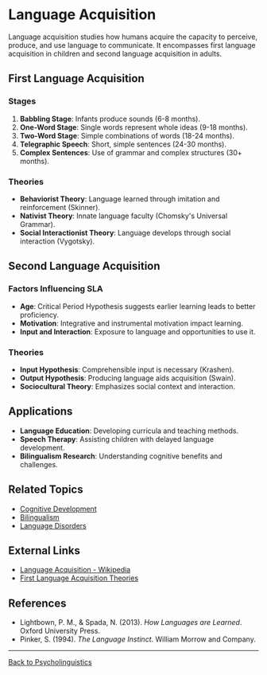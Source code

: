 # Language Acquisition

Language acquisition studies how humans acquire the capacity to perceive, produce, and use language to communicate. It encompasses first language acquisition in children and second language acquisition in adults.

## First Language Acquisition

### Stages

1. **Babbling Stage**: Infants produce sounds (6-8 months).
2. **One-Word Stage**: Single words represent whole ideas (9-18 months).
3. **Two-Word Stage**: Simple combinations of words (18-24 months).
4. **Telegraphic Speech**: Short, simple sentences (24-30 months).
5. **Complex Sentences**: Use of grammar and complex structures (30+ months).

### Theories

- **Behaviorist Theory**: Language learned through imitation and reinforcement (Skinner).
- **Nativist Theory**: Innate language faculty (Chomsky's Universal Grammar).
- **Social Interactionist Theory**: Language develops through social interaction (Vygotsky).

## Second Language Acquisition

### Factors Influencing SLA

- **Age**: Critical Period Hypothesis suggests earlier learning leads to better proficiency.
- **Motivation**: Integrative and instrumental motivation impact learning.
- **Input and Interaction**: Exposure to language and opportunities to use it.

### Theories

- **Input Hypothesis**: Comprehensible input is necessary (Krashen).
- **Output Hypothesis**: Producing language aids acquisition (Swain).
- **Sociocultural Theory**: Emphasizes social context and interaction.

## Applications

- **Language Education**: Developing curricula and teaching methods.
- **Speech Therapy**: Assisting children with delayed language development.
- **Bilingualism Research**: Understanding cognitive benefits and challenges.

## Related Topics

- [Cognitive Development](../../Cognitive-Psychology/Cognitive-Development.md)
- [Bilingualism](Bilingualism.md)
- [Language Disorders](Language-Disorders.md)

## External Links

- [Language Acquisition - Wikipedia](https://en.wikipedia.org/wiki/Language_acquisition)
- [First Language Acquisition Theories](https://www.simplypsychology.org/language.html)

## References

- Lightbown, P. M., & Spada, N. (2013). *How Languages are Learned*. Oxford University Press.
- Pinker, S. (1994). *The Language Instinct*. William Morrow and Company.

---

[Back to Psycholinguistics](README.md)
